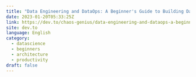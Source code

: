 ```yaml
---
title: "Data Engineering and DataOps: A Beginner's Guide to Building Data Solutions and Solving Real-World Challenges"
date: 2023-01-20T05:33:25Z
link: https://dev.to/chaos-genius/data-engineering-and-dataops-a-beginners-guide-to-building-data-solutions-and-solving-real-world-challenges-4p5j?utm_medium=RSS&utm_source=news.12bit.vn
site: dev.to
language: English
category:
  - datascience
  - beginners
  - architecture
  - productivity
draft: false
---
```

